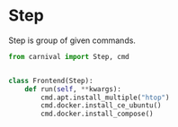 # Step
Step is group of given commands.

```python
from carnival import Step, cmd


class Frontend(Step):
    def run(self, **kwargs):
        cmd.apt.install_multiple("htop")
        cmd.docker.install_ce_ubuntu()
        cmd.docker.install_compose()
```


